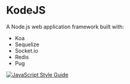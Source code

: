 # KodeJS

A Node.js web application framework built with:

- Koa
- Sequelize
- Socket.io
- Redis
- Pug


[![JavaScript Style Guide](https://cdn.rawgit.com/feross/standard/master/badge.svg)](https://github.com/feross/standard)
